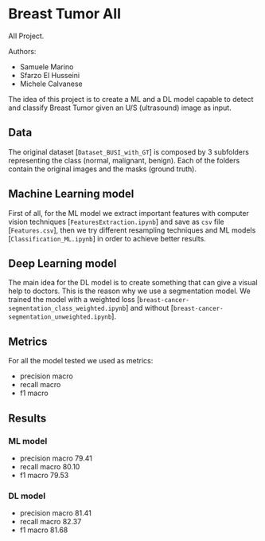 # Breast Tumor AII
AII Project.

Authors:
 - Samuele Marino
 - Sfarzo El Husseini
 - Michele Calvanese

The idea of this project is to create a ML and a DL model capable to detect and classify Breast Tumor given an U/S (ultrasound) image as input.

## Data

The original dataset [`Dataset_BUSI_with_GT`] is composed by 3 subfolders representing the class (normal, malignant, benign). Each of the folders contain the original images and the masks (ground truth).

## Machine Learning model
First of all, for the ML model we extract important features with computer vision techniques [`FeaturesExtraction.ipynb`] and save as `csv` file [`Features.csv`], then we try different resampling techniques and ML models [`Classification_ML.ipynb`] in order to achieve better results.

## Deep Learning model
The main idea for the DL model is to create something that can give a visual help to doctors. This is the reason why we use a segmentation model. We trained the model with a weighted loss [`breast-cancer-segmentation_class_weighted.ipynb`] and without [`breast-cancer-segmentation_unweighted.ipynb`].

## Metrics
For all the model tested we used as metrics:
- precision macro
- recall macro
- f1 macro

## Results
### ML model
- precision macro 79.41
- recall macro 80.10
- f1 macro 79.53
### DL model
- precision macro 81.41
- recall macro 82.37
- f1 macro 81.68